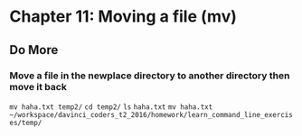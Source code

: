 
# Chapter 11: Moving a file (mv)

## Do More

### Move a file in the newplace directory to another directory then move it back

   `mv haha.txt temp2/`
   `cd temp2/`
   `ls`
   `haha.txt`
   `mv haha.txt ~/workspace/davinci_coders_t2_2016/homework/learn_command_line_exercises/temp/`

